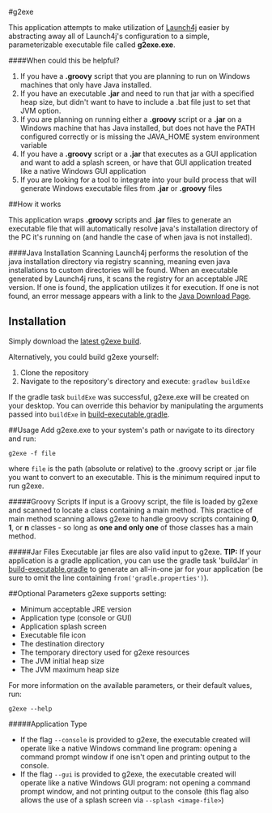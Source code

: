 #g2exe

This application attempts to make utilization of [Launch4j](https://sourceforge.net/projects/launch4j) easier by abstracting away all of Launch4j's configuration to a simple, parameterizable executable file called **g2exe.exe**.

####When could this be helpful?

1. If you have a **.groovy** script that you are planning to run on Windows machines that only have Java installed.
2. If you have an executable **.jar** and need to run that jar with a specified heap size, but didn't want to have to include a .bat file just to set that JVM option.
3. If you are planning on running either a **.groovy** script or a **.jar** on a Windows machine that has Java installed, but does not have the PATH configured correctly or is missing the JAVA_HOME system environment variable
4. If you have a **.groovy** script or a **.jar** that executes as a GUI application and want to add a splash screen, or have that GUI application treated like a native Windows GUI application
5. If you are looking for a tool to integrate into your build process that will generate Windows executable files from **.jar** or **.groovy** files

##How it works

This application wraps **.groovy** scripts and **.jar** files to generate an executable file that will automatically resolve java's installation directory of the PC it's running on (and handle the case of when java is not installed).


####Java Installation Scanning
Launch4j performs the resolution of the java installation directory via registry scanning, meaning even java installations to custom directories will be found.  When an executable generated by Launch4j runs, it scans the registry for an acceptable JRE version.  If one is found, the application utilizes it for execution.  If one is not found, an error message appears with a link to the [Java Download Page](http://java.com/download).


## Installation
Simply download the [latest g2exe build](https://github.com/todd-elvers/g2exe/releases/download/1.2.0/g2exe.exe).

Alternatively, you could build g2exe yourself:

1. Clone the repository
2. Navigate to the repository's directory and execute: ```gradlew buildExe```

If the gradle task `buildExe` was successful, g2exe.exe will be created on your desktop.  You can override this behavior by manipulating the arguments passed into `buildExe` in [build-executable.gradle](https://github.com/todd-elvers/g2exe/blob/master/build-executable.gradle).



##Usage
Add g2exe.exe to your system's path or navigate to its directory and run:

```g2exe -f file```

where `file` is the path (absolute or relative) to the .groovy script or .jar file you want to convert to an executable.  This is the minimum required input to run g2exe.


#####Groovy Scripts
If input is a Groovy script, the file is loaded by g2exe and scanned to locate a class containing a main method.  This practice of main method scanning allows g2exe to handle groovy scripts containing __0__, __1__, or __n__ classes - so long as __one and only one__ of those classes has a main method.

#####Jar Files
Executable jar files are also valid input to g2exe.  __TIP:__ If your application is a gradle application, you can use the gradle task 'buildJar' in [build-executable.gradle](https://github.com/todd-elvers/g2exe/blob/master/build-executable.gradle) to generate an all-in-one jar for your application (be sure to omit the line containing `from('gradle.properties')`).

##Optional Parameters
g2exe supports setting:

- Minimum acceptable JRE version 
- Application type (console or GUI)
- Application splash screen
- Executable file icon
- The destination directory
- The temporary directory used for g2exe resources
- The JVM initial heap size
- The JVM maximum heap size

For more information on the available parameters, or their default values, run:

```g2exe --help```

#####Application Type
- If the flag `--console` is provided to g2exe, the executable created will operate like a native Windows command line program: opening a command prompt window if one isn't open and printing output to the console.
- If the flag `--gui` is provided to g2exe, the executable created will operate like a native Windows GUI program: not opening a command prompt window, and not printing output to the console (this flag also allows the use of a splash screen via `--splash <image-file>`)
